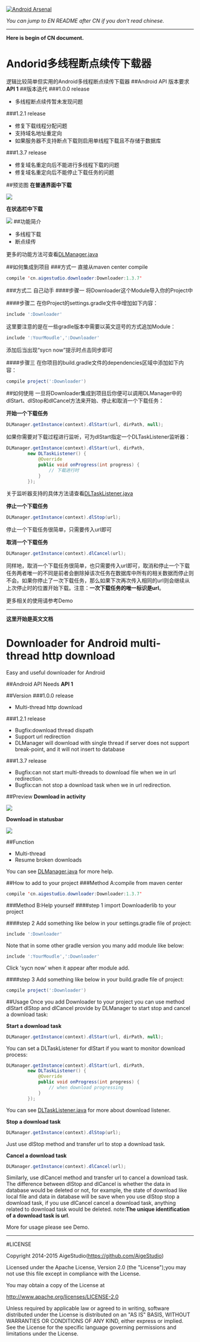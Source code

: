 [![Android Arsenal](https://img.shields.io/badge/Android%20Arsenal-MultiThreadDownloader-brightgreen.svg?style=flat)](http://android-arsenal.com/details/1/1865)

*You can jump to EN README after CN if you don't read chinese.*

***

**Here is begin of CN document.**
# Andorid多线程断点续传下载器
逻辑比较简单但实用的Android多线程断点续传下载器
##Android API 版本要求
**API 1**
##版本迭代
###1.0.0 release
* 多线程断点续传暂未发现问题

###1.2.1 release
* 修复下载线程分配问题
* 支持域名地址重定向
* 如果服务器不支持断点下载则启用单线程下载且不存储于数据库

###1.3.7 release
* 修复域名重定向后不能进行多线程下载的问题
* 修复域名重定向后不能停止下载任务的问题

##预览图
**在普通界面中下载**

![](https://github.com/AigeStudio/MultiThreadDownloader/blob/master/preview1.gif)

**在状态栏中下载**

![](https://github.com/AigeStudio/MultiThreadDownloader/blob/master/preview2.gif)
##功能简介
* 多线程下载
* 断点续传

更多的功能方法可查看[DLManager.java](https://github.com/AigeStudio/MultiThreadDownloader/blob/master/Downloader/src/main/java/cn/aigestudio/downloader/bizs/DLManager.java)

##如何集成到项目
###方式一 直接从maven center compile
```java
compile 'cn.aigestudio.downloader:Downloader:1.3.7'
```

###方式二 自己动手
####步骤一
将Downloader这个Module导入你的Project中

####步骤二
在你Project的settings.gradle文件中增加如下内容：

```gradle
include ':Downloader'
```

这里要注意的是在一些gradle版本中需要以英文逗号的方式追加Module：

```gradle
include ':YourMoudle',':Downloader'
```

添加后当出现“sycn now”提示时点击同步即可

####步骤三
在你项目的build.gradle文件的dependencies区域中添加如下内容：

```gradle
compile project(':Downloader')
```

##如何使用
一旦将Downloader集成到项目后你便可以调用DLManager中的dlStart、dlStop和dlCancel方法来开始、停止和取消一个下载任务：

**开始一个下载任务**

```Java
DLManager.getInstance(context).dlStart(url, dirPath, null);
```

如果你需要对下载过程进行监听，可为dlStart指定一个DLTaskListener监听器：

```Java
DLManager.getInstance(context).dlStart(url, dirPath,
        new DLTaskListener() {
            @Override
            public void onProgress(int progress) {
                // 下载进行时
            }
        });
```

关于监听器支持的具体方法请查看[DLTaskListener.java](https://github.com/AigeStudio/MultiThreadDownloader/blob/master/Downloader/src/main/java/cn/aigestudio/downloader/interfaces/DLTaskListener.java)

**停止一个下载任务**

```Java
DLManager.getInstance(context).dlStop(url);
```

停止一个下载任务很简单，只需要传入url即可

**取消一个下载任务**

```Java
DLManager.getInstance(context).dlCancel(url);
```

同样地，取消一个下载任务很简单，也只需要传入url即可，取消和停止一个下载任务两者唯一的不同是前者会删除掉该次任务在数据库中所有的相关数据而停止则不会。如果你停止了一次下载任务，那么如果下次再次传入相同的url则会继续从上次停止时的位置开始下载。注意：**一次下载任务的唯一标识是url**。

更多相关的使用请参考Demo

***

**这里开始是英文文档**

# Downloader for Android multi-thread http download
Easy and useful downloader for Android

##Android API Needs
**API 1**

##Version
###1.0.0 release
* Multi-thread http download

###1.2.1 release
* Bugfix:download thread dispath
* Support url redirection
* DLManager will download with single thread if server does not support break-point, and it will not insert to database

###1.3.7 release
* Bugfix:can not start multi-threads to download file when we in url redirection.
* Bugfix:can not stop a download task when we in url redirection.

##Preview
**Download in activity**

![](https://github.com/AigeStudio/MultiThreadDownloader/blob/master/preview1.gif)

**Download in statusbar**

![](https://github.com/AigeStudio/MultiThreadDownloader/blob/master/preview2.gif)

##Function
* Multi-thread
* Resume broken downloads

You can see [DLManager.java](https://github.com/AigeStudio/MultiThreadDownloader/blob/master/Downloader/src/main/java/cn/aigestudio/downloader/bizs/DLManager.java) for more help.

##How to add to your project
###Method A:compile from maven center
```java
compile 'cn.aigestudio.downloader:Downloader:1.3.7'
```

###Method B:Help yourself
####step 1
import Downloaderlib to your project

####step 2
Add something like below in your settings.gradle file of project:

```gradle
include ':Downloader'
```

Note that in some other gradle version you many add module like below:

```gradle
include ':YourMoudle',':Downloader'
```

Click 'sycn now' when it appear after module add.

####step 3
Add something like below in your build.gradle file of project:

```gradle
compile project(':Downloader')
```

##Usage
Once you add Downloader to your project you can use method dlStart dlStop and dlCancel provide by DLManager to start stop and cancel a download task:

**Start a download task**

```Java
DLManager.getInstance(context).dlStart(url, dirPath, null);
```

You can set a DLTaskListener for dlStart if you want to monitor download process:

```Java
DLManager.getInstance(context).dlStart(url, dirPath,
        new DLTaskListener() {
            @Override
            public void onProgress(int progress) {
                // when download progressing
            }
        });
```

You can see [DLTaskListener.java](https://github.com/AigeStudio/MultiThreadDownloader/blob/master/Downloader/src/main/java/cn/aigestudio/downloader/interfaces/DLTaskListener.java) for more about download listener.

**Stop a download task**

```Java
DLManager.getInstance(context).dlStop(url);
```

Just use dlStop method and transfer url to stop a download task.

**Cancel a download task**

```Java
DLManager.getInstance(context).dlCancel(url);
```

Similarly, use dlCancel method and transfer url to cancel a download task. The difference between dlStop and dlCancel is whether the data in database would be deleted or not, for example, the state of download like local file and data in database will be save when you use dlStop stop a download task, if you use dlCancel cancel a download task, anything related to download task would be deleted. note:**The unique identification of a download task is url**.

More for usage please see Demo.

***

#LICENSE

Copyright 2014-2015 AigeStudio(https://github.com/AigeStudio)

Licensed under the Apache License, Version 2.0 (the "License");you may not use this file except in compliance with the License.

You may obtain a copy of the License at

http://www.apache.org/licenses/LICENSE-2.0

Unless required by applicable law or agreed to in writing, software distributed under the License is distributed on an "AS IS" BASIS, WITHOUT WARRANTIES OR CONDITIONS OF ANY KIND, either express or implied. See the License for the specific language governing permissions and limitations under the License.
